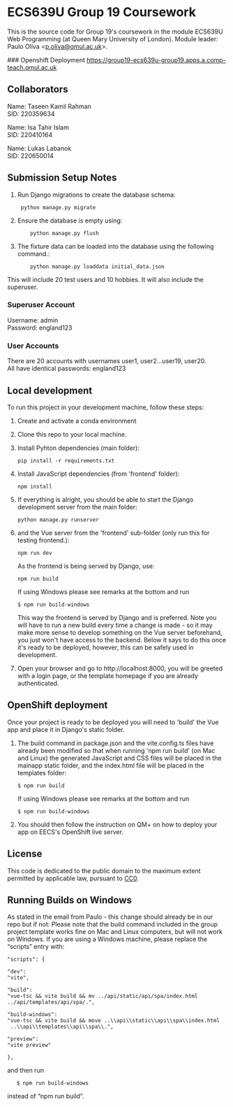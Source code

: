 # ECS639U Group 19 Coursework

This is the source code for Group 19's coursework in the module ECS639U Web Programming (at Queen Mary University of London). Module leader: Paulo Oliva <[p.oliva@qmul.ac.uk](mailto:p.oliva@qmul.ac.uk)>.

### Openshift Deployment
https://group19-ecs639u-group19.apps.a.comp-teach.qmul.ac.uk

## Collaborators
Name: Taseen Kamil Rahman<br>
SID: 220359634<br>

Name: Isa Tahir Islam<br>
SID: 220410164<br>

Name: Lukas Labanok<br>
SID: 220650014<br>

## Submission Setup Notes
1. Run Django migrations to create the database schema:
   ```console
    python manage.py migrate

    ```
2. Ensure the database is empty using:
   ```console
       python manage.py flush
   
   ```

3. The fixture data can be loaded into the database using the following command.:

   ```console
       python manage.py loaddata initial_data.json
   
   ```

This will include 20 test users and 10 hobbies. It will also include the superuser.

### Superuser Account
Username: admin<br>
Password: england123

### User Accounts
There are 20 accounts with usernames user1, user2...user19, user20.<br>
All have identical passwords: england123


## Local development

To run this project in your development machine, follow these steps:

1. Create and activate a conda environment

2. Clone this repo to your local machine.

3. Install Pyhton dependencies (main folder):

    ```console
    pip install -r requirements.txt
    ```

4. Install JavaScript dependencies (from 'frontend' folder):

    ```console
    npm install
    ```

5. If everything is alright, you should be able to start the Django development server from the main folder:

    ```console
    python manage.py runserver
    ```

6. and the Vue server from the 'frontend' sub-folder (only run this for testing frontend.):

    ```console
    npm run dev
    ```
    As the frontend is being served by Django, use:
     ```console
    npm run build
    ```
      If using Windows please see remarks at the bottom and run

    ```console
    $ npm run build-windows
    ```
    This way the frontend is served by Django and is preferred. Note you will have to run a new build every time a change is made - so it may make more sense to develop something on the Vue server beforehand, you just won't have access to the backend. Below it says to do this once it's ready to be deployed, however, this can be safely used in development.

8. Open your browser and go to http://localhost:8000, you will be greeted with a login page, or the template homepage if you are already authenticated.

## OpenShift deployment

Once your project is ready to be deployed you will need to 'build' the Vue app and place it in Django's static folder.

1. The build command in package.json and the vite.config.ts files have already been modified so that when running 'npm run build' (on Mac and Linux) the generated JavaScript and CSS files will be placed in the mainapp static folder, and the index.html file will be placed in the templates folder:

    ```console
    $ npm run build
    ```

    If using Windows please see remarks at the bottom and run

    ```console
    $ npm run build-windows
    ```

2. You should then follow the instruction on QM+ on how to deploy your app on EECS's OpenShift live server.

## License

This code is dedicated to the public domain to the maximum extent permitted by applicable law, pursuant to [CC0](http://creativecommons.org/publicdomain/zero/1.0/).


## Running Builds on Windows
As stated in the email from Paulo - this change should already be in our repo but if not:
Please note that the build command included in the group project template works fine on Mac and Linux computers, but will not work on Windows. If you are using a Windows machine, please replace the “scripts” entry with:
```console
"scripts": {

"dev": 
"vite",

"build": 
"vue-tsc && vite build && mv ../api/static/api/spa/index.html ../api/templates/api/spa/.",

"build-windows": 
"vue-tsc && vite build && move ..\\api\\static\\api\\spa\\index.html
 ..\\api\\templates\\api\\spa\\.",

"preview": 
"vite preview"

},
```
and then run

 ```console
    $ npm run build-windows
 ```

instead of “npm run build”. 
